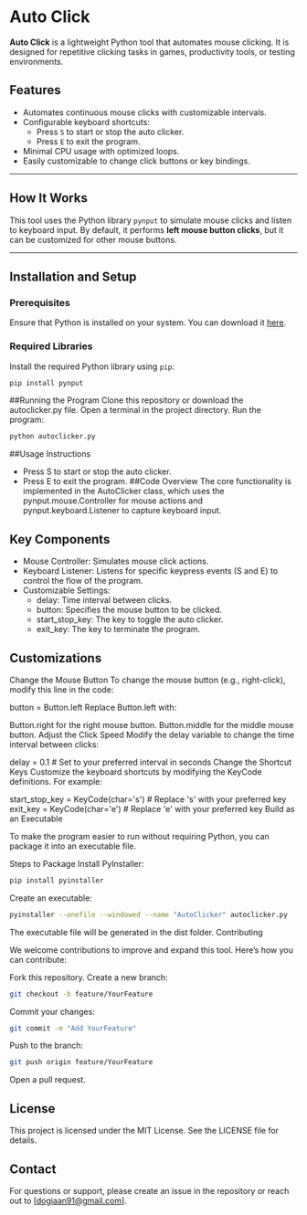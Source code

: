 # Auto Click

**Auto Click** is a lightweight Python tool that automates mouse clicking. It is designed for repetitive clicking tasks in games, productivity tools, or testing environments.

## Features

- Automates continuous mouse clicks with customizable intervals.
- Configurable keyboard shortcuts:
  - Press `S` to start or stop the auto clicker.
  - Press `E` to exit the program.
- Minimal CPU usage with optimized loops.
- Easily customizable to change click buttons or key bindings.

---

## How It Works

This tool uses the Python library `pynput` to simulate mouse clicks and listen to keyboard input. By default, it performs **left mouse button clicks**, but it can be customized for other mouse buttons.

---

## Installation and Setup

### Prerequisites

Ensure that Python is installed on your system. You can download it [here](https://www.python.org/).

### Required Libraries

Install the required Python library using `pip`:

```bash
pip install pynput
```
##Running the Program
Clone this repository or download the autoclicker.py file.
Open a terminal in the project directory.
Run the program:
```bash
python autoclicker.py
```
##Usage Instructions

- Press S to start or stop the auto clicker.
- Press E to exit the program.
##Code Overview
The core functionality is implemented in the AutoClicker class, which uses the pynput.mouse.Controller for mouse actions and pynput.keyboard.Listener to capture keyboard input.

## Key Components
- Mouse Controller: Simulates mouse click actions.
- Keyboard Listener: Listens for specific keypress events (S and E) to control the flow of the program.
- Customizable Settings:
  - delay: Time interval between clicks.
  - button: Specifies the mouse button to be clicked.
  - start_stop_key: The key to toggle the auto clicker.
  - exit_key: The key to terminate the program.
## Customizations

Change the Mouse Button
To change the mouse button (e.g., right-click), modify this line in the code:

button = Button.left
Replace Button.left with:

Button.right for the right mouse button.
Button.middle for the middle mouse button.
Adjust the Click Speed
Modify the delay variable to change the time interval between clicks:

delay = 0.1  # Set to your preferred interval in seconds
Change the Shortcut Keys
Customize the keyboard shortcuts by modifying the KeyCode definitions. For example:

start_stop_key = KeyCode(char='s')  # Replace 's' with your preferred key
exit_key = KeyCode(char='e')       # Replace 'e' with your preferred key
Build as an Executable

To make the program easier to run without requiring Python, you can package it into an executable file.

Steps to Package
Install PyInstaller:
```bash
pip install pyinstaller
```
Create an executable:
```bash
pyinstaller --onefile --windowed --name "AutoClicker" autoclicker.py
```
The executable file will be generated in the dist folder.
Contributing

We welcome contributions to improve and expand this tool. Here’s how you can contribute:

Fork this repository.
Create a new branch:
```bash
git checkout -b feature/YourFeature
```
Commit your changes:
```bash
git commit -m "Add YourFeature"
```
Push to the branch:
```bash
git push origin feature/YourFeature
```
Open a pull request.

## License

This project is licensed under the MIT License. See the LICENSE file for details.
## Contact

For questions or support, please create an issue in the repository or reach out to [dogiaan91@gmail.com].

